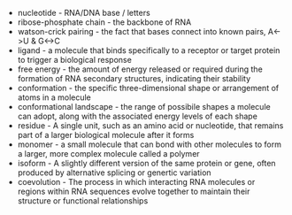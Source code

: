 - nucleotide - RNA/DNA base / letters
- ribose-phosphate chain - the backbone of RNA
- watson-crick pairing - the fact that bases connect into known pairs, A<->U & G<->C
- ligand - a molecule that binds specifically to a receptor or target protein to trigger a biological response
- free energy - the amount of energy released or required during the formation of RNA secondary structures, indicating their stability
- conformation - the specific three-dimensional shape or arrangement of atoms in a molecule
- conformational landscape - the range of possibile shapes a molecule can adopt, along with the associated energy levels of each shape
- residue - A single unit, such as an amino acid or nucleotide, that remains part of a larger biological molecule after it forms
- monomer - a small molecule that can bond with other molecules to form a larger, more complex molecule called a polymer
- isoform - A slightly different version of the same protein or gene, often produced by alternative splicing or genertic variation
- coevolution - The process in which interacting RNA molecules or regions within RNA sequences evolve together to maintain their structure or functional relationships



